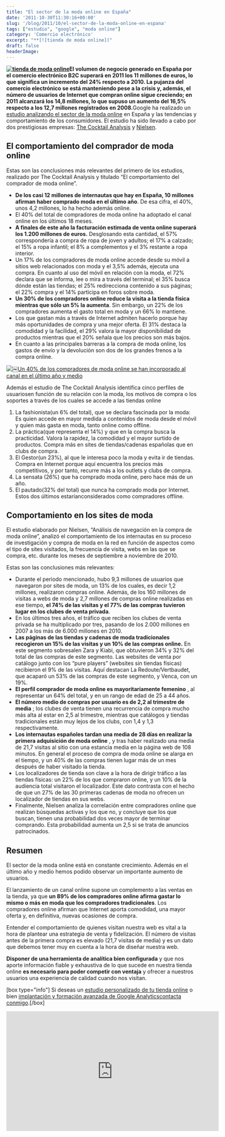 ```yaml
---
title: "El sector de la moda online en España"
date: '2011-10-30T11:30:16+00:00'
slug: '/blog/2011/10/el-sector-de-la-moda-online-en-espana'
tags: ["estudio", "google", "moda online"]
category: 'Comercio electrónico'
excerpt: "**[![tienda de moda online]("
draft: false
headerImage: 
---
```

**[![tienda de moda online](http://static.squarespace.com/static/5303797ae4b0c6ad9e43f072/5303ce80e4b0400995a883d6/5303cf4ae4b0400995a88c07/1392758602897/las_celebrities_se_visten_de_venca.es_receta_main_landscape1.jpg?format=original "las\_celebrities\_se\_visten\_de\_venca.es")](http://static.squarespace.com/static/5303797ae4b0c6ad9e43f072/5303ce80e4b0400995a883d6/5303cf4ae4b0400995a88c07/1392758602897/las_celebrities_se_visten_de_venca.es_receta_main_landscape1.jpg?format=original)El volumen de negocio generado en España por el comercio electrónico B2C superará en 2011 los 11 millones de euros, lo que significa un incremento del 24% respecto a 2010. La pujanza del comercio electrónico se está manteniendo pese a la crisis y, además, el número de usuarios de Internet que compran online sigue creciendo; en 2011 alcanzará los 14,8 millones, lo que supuso un aumento del 16,5% respecto a los 12,7 millones registrados en 2008.**<!--more-->Google ha realizado un [estudio analizando el sector de la moda online](http://googleespana.blogspot.com/2011/10/asi-compran-moda-los-espanoles-en.html "asi compran moda los españoles") en España y las tendencias y comportamiento de los consumidores. El estudio ha sido llevado a cabo por dos prestigiosas empresas: [The Cocktail Analysis](http://static.squarespace.com/static/5303797ae4b0c6ad9e43f072/5303ce80e4b0400995a883d6/5303cf35e4b0400995a88b0c/1392758581676/?format=original "The Cocktail Analysis") y [Nielsen](http://es.nielsen.com/site/index.shtml).

## El comportamiento del comprador de moda online

Estas son las conclusiones más relevantes del primero de los estudios, realizado por The Cocktail Analysis y titulado “El comportamiento del comprador de moda online”.

- **De los casi 12 millones de internautas que hay en España, 10 millones afirman haber comprado moda en el último año**. De esa cifra, el 40%, unos 4,2 millones, lo ha hecho además online.
- El 40% del total de compradores de moda online ha adoptado el canal online en los últimos 18 meses.
- **A finales de este año la facturación estimada de venta online superará los 1.200 millones de euros.** Desglosando esta cantidad, el 57% correspondería a compra de ropa de joven y adultos; el 17% a calzado; el 15% a ropa infantil; el 8% a complementos y el 3% restante a ropa interior.
- Un 17% de los compradores de moda online accede desde su móvil a sitios web relacionados con moda y el 3,5% además, ejecuta una compra. En cuanto al uso del móvil en relación con la moda, el 72% declara que se informa, lee o mira a través del terminal; el 35% busca dónde están las tiendas; el 25% redirecciona contenido a sus páginas; el 22% compra y el 14% participa en foros sobre moda.
- **Un 30% de los compradores online reduce la visita a la tienda física mientras que sólo un 5% la aumenta**. Sin embargo, un 22% de los compradores aumenta el gasto total en moda y un 66% lo mantiene.
- Los que gastan más a través de Internet admiten hacerlo porque hay más oportunidades de compra y una mejor oferta. El 31% destaca la comodidad y la facilidad, el 29% valora la mayor disponibilidad de productos mientras que el 20% señala que los precios son más bajos.
- En cuanto a las principales barreras a la compra de moda online, los gastos de envío y la devolución son dos de los grandes frenos a la compra online.

[![￼Un 40% de los compradores de moda online se han incorporado al canal en el último año y medio](http://static.squarespace.com/static/5303797ae4b0c6ad9e43f072/5303ce80e4b0400995a883d6/5303cf4be4b0400995a88c0a/1392758603109/estudio_modal_online.jpg?format=original "estudio\_modal\_online")](http://static.squarespace.com/static/5303797ae4b0c6ad9e43f072/5303ce80e4b0400995a883d6/5303cf4be4b0400995a88c0a/1392758603109/estudio_modal_online.jpg?format=original)

Además el estudio de The Cocktail Analysis identifica cinco perfiles de usuariosen función de su relación con la moda, los motivos de compra o los soportes a través de los cuales se accede a las tiendas online

1. La fashionista(un 6% del total), que se declara fascinada por la moda: Es quien accede en mayor medida a contenidos de moda desde el móvil y quien más gasta en moda, tanto online como offline.
2. La práctica(que representa el 14%) y que en la compra busca la practicidad. Valora la rapidez, la comodidad y el mayor surtido de productos. Compra más en sites de tiendas/cadenas españolas que en clubs de compra.
3. El Gestor(un 23%), al que le interesa poco la moda y evita ir de tiendas. Compra en Internet porque aquí encuentra los precios más competitivos, y por tanto, recurre más a los outlets y clubs de compra.
4. La sensata (26%) que ha comprado moda online, pero hace más de un año.
5. El pautado(32% del total) que nunca ha comprado moda por Internet. Estos dos últimos estaríanconsiderados como compradores offline.

##  Comportamiento en los sites de moda

El estudio elaborado por Nielsen, “Análisis de navegación en la compra de moda online”, analizó el comportamiento de los internautas en su proceso de investigación y compra de moda en la red en función de aspectos como el tipo de sites visitados, la frecuencia de visita, webs en las que se compra, etc. durante los meses de septiembre a noviembre de 2010.

Estas son las conclusiones más relevantes:

- Durante el periodo mencionado, hubo 9,3 millones de usuarios que navegaron por sites de moda, un 13% de los cuales, es decir 1,2 millones, realizaron compras online. Además, de los 160 millones de visitas a webs de moda y 2,7 millones de compras online realizadas en ese tiempo, **el 74% de las visitas y el 77% de las compras tuvieron lugar en los clubes de venta privada**.
- En los últimos tres años, el tráfico que reciben los clubes de venta privada se ha multiplicado por tres, pasando de los 2.000 millones en 2007 a los más de 6.000 millones en 2010.
- **Las páginas de las tiendas y cadenas de moda tradicionales recogieron un 15% de las visitas y un 10% de las compras online.** En este segmento sobresalen Zara y Kiabi, que obtuvieron 34% y 32% del total de las compras de este segmento. Las websites de venta por catálogo junto con los “pure players” (websites sin tiendas físicas) recibieron el 9% de las visitas. Aquí destacan La Redoute/Vertbaudet, que acaparó un 53% de las compras de este segmento, y Venca, con un 19%.
- **El perfil comprador de moda online es mayoritariamente femenino** , al representar un 64% del total, y en un rango de edad de 25 a 44 años.
- **El número medio de compras por usuario es de 2,2 al trimestre de media** ; los clubes de venta tienen una recurrencia de compra mucho más alta al estar en 2,5 al trimestre, mientras que catálogos y tiendas tradicionales están muy lejos de los clubs, con 1,4 y 1,3 respectivamente.
- **Los internautas españoles tardan una media de 28 días en realizar la primera adquisición de moda online** , y tras haber realizado una media de 21,7 visitas al sitio con una estancia media en la página web de 108 minutos. En general el proceso de compra de moda online se alarga en el tiempo, y un 40% de las compras tienen lugar más de un mes después de haber visitado la tienda.
- Los localizadores de tienda son clave a la hora de dirigir tráfico a las tiendas físicas: un 22% de los que compraron online, y un 10% de la audiencia total visitaron el localizador. Este dato contrasta con el hecho de que un 27% de las 30 primeras cadenas de moda no ofrecen un localizador de tiendas en sus webs.
- Finalmente, Nielsen analiza la correlación entre compradores online que realizan búsquedas activas y los que no, y concluye que los que buscan, tienen una probabilidad dos veces mayor de terminar comprando. Esta probabilidad aumenta un 2,5 si se trata de anuncios patrocinados.

## Resumen

El sector de la moda online está en constante crecimiento. Además en el último año y medio hemos podido observar un importante aumento de usuarios.

El lanzamiento de un canal online supone un complemento a las ventas en la tienda, ya que **un 89% de los compradores online afirma gastar lo mismo o más en moda que los compradores tradicionales**. Los compradores online afirman que Internet aporta comodidad, una mayor oferta y, en definitiva, nuevas ocasiones de compra.

Entender el comportamiento de quienes visitan nuestra web es vital a la hora de plantear una estrategia de venta y fidelización. El número de visitas antes de la primera compra es elevado (21,7 visitas de media) y es un dato que debemos tener muy en cuenta a la hora de diseñar nuestra web.

**Disponer de una herramienta de analítica bien configurada** y que nos aporte información fiable y exhaustiva de lo que sucede en nuestra tienda online **es necesario para poder competir con ventaja** y ofrecer a nuestros usuarios una experiencia de calidad cuando nos visitan.

[box type="info"] Si deseas un [estudio personalizado de tu tienda online](http://static.squarespace.com/static/5303797ae4b0c6ad9e43f072/5303ce80e4b0400995a883d6/5303cf41e4b0400995a88b86/1392758593884/?format=original "Auditoría y análisis web") o bien [implantación y formación avanzada de Google Analytics](http://static.squarespace.com/static/5303797ae4b0c6ad9e43f072/5303ce80e4b0400995a883d6/5303cf4be4b0400995a88c0d/1392758603307/?format=original "Formación e implantación personalizada de Google Analytics")[contacta conmigo](http://static.squarespace.com/static/5303797ae4b0c6ad9e43f072/5303ce80e4b0400995a883d6/5303cf44e4b0400995a88ba5/1392758596086/?format=original "Jorge Alvarez analisis web comercio electrónico").[/box]

<iframe src="http://www.youtube.com/embed/vOt-xoywud4" frameborder="0" width="560" height="315"></iframe>

